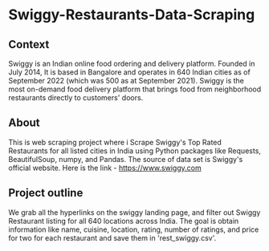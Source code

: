 # Swiggy-Restaurants-Data-Scraping

Context
--------------
Swiggy is an Indian online food ordering and delivery platform. 
Founded in July 2014, It is based in Bangalore and operates in 640 Indian cities as of September 2022 (which was 500 as at September 2021). Swiggy is the most on-demand food delivery platform that brings food from neighborhood restaurants directly to customers' doors.

About
--------------
This is web scraping project where i Scrape Swiggy's Top Rated Restaurants for all listed cities in India using Python packages like Requests, BeautifulSoup, numpy, and Pandas. The source of data set is Swiggy's official website. Here is the link - https://www.swiggy.com

Project outline
----------------
We grab all the hyperlinks on the swiggy landing page, and filter out Swiggy Restaurant listing for all 640 locations across India.
The goal is obtain information like name, cuisine, location, rating, number of ratings, and price for two for each restaurant and save them in 'rest_swiggy.csv'.

